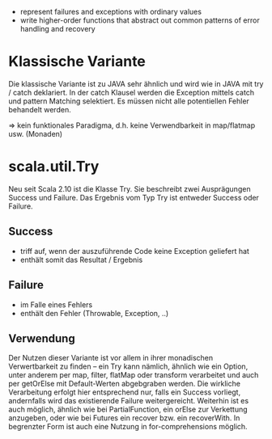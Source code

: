 - represent failures and exceptions with ordinary values
- write higher-order functions that abstract out common patterns of error handling and recovery


# Klassische Variante
Die klassische Variante ist zu JAVA sehr ähnlich und wird wie in JAVA mit try / catch deklariert. In der
catch Klausel werden die Exception mittels catch und pattern Matching selektiert. Es müssen nicht alle
potentiellen Fehler behandelt werden.

=> kein funktionales Paradigma, d.h. keine Verwendbarkeit in map/flatmap usw. (Monaden)

# scala.util.Try
Neu seit Scala 2.10 ist die Klasse Try. Sie beschreibt zwei Ausprägungen Success und Failure. Das Ergebnis vom
Typ Try ist entweder Success oder Failure.
## Success
- triff auf, wenn der auszuführende Code keine Exception geliefert hat
- enthält somit das Resultat / Ergebnis
## Failure
- im Falle eines Fehlers
- enthält den Fehler (Throwable, Exception, ..)

## Verwendung
Der Nutzen dieser Variante ist vor allem in ihrer monadischen Verwertbarkeit zu finden – ein Try kann nämlich, ähnlich wie ein Option, unter anderem per map, filter, flatMap oder transform verarbeitet und auch per getOrElse mit Default-Werten abgebgraben werden. Die wirkliche Verarbeitung erfolgt hier entsprechend nur, falls ein Success vorliegt, andernfalls wird das existierende Failure weitergereicht. Weiterhin ist es auch möglich, ähnlich wie bei PartialFunction, ein orElse zur Verkettung anzugeben, oder wie bei Futures ein recover bzw. ein recoverWith. In begrenzter Form ist auch eine Nutzung in for-comprehensions möglich.